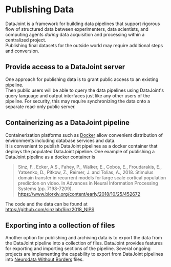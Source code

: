 # Publishing Data

DataJoint is a framework for building data pipelines that support rigorous flow of 
structured data between experimenters, data scientists, and computing agents *during* 
data acquisition and processing within a centralized project.  
Publishing final datasets for the outside world may require additional steps and 
conversion.

## Provide access to a DataJoint server

One approach for publishing data is to grant public access to an existing pipeline.  
Then public users will be able to query the data pipelines using DataJoint's query 
language and output interfaces just like any other users of the pipeline.
For security, this may require synchronizing the data onto a separate read-only public 
server. 

## Containerizing as a DataJoint pipeline

Containerization platforms such as [Docker](https://www.docker.com/) allow convenient 
distribution of environments including database services and data.  
It is convenient to publish DataJoint pipelines as a docker container that deploys the 
populated DataJoint pipeline.
One example of publishing a DataJoint pipeline as a docker container is 
> Sinz, F., Ecker, A.S., Fahey, P., Walker, E., Cobos, E., Froudarakis, E., Yatsenko, D., Pitkow, Z., Reimer, J. and Tolias, A., 2018. Stimulus domain transfer in recurrent models for large scale cortical population prediction on video. In Advances in Neural Information Processing Systems (pp. 7198-7209).  https://www.biorxiv.org/content/early/2018/10/25/452672

The code and the data can be found at https://github.com/sinzlab/Sinz2018_NIPS

## Exporting into a collection of files

Another option for publishing and archiving data is to export the data from the 
DataJoint pipeline into a collection of files.
DataJoint provides features for exporting and importing sections of the pipeline. 
Several ongoing projects are implementing the capability to export from DataJoint 
pipelines into [Neurodata Without Borders](https://www.nwb.org/) files.  
